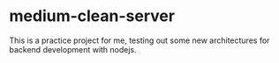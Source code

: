 # medium-clean-server

This is a practice project for me, testing out some new architectures for backend development with nodejs.